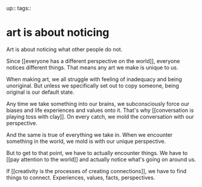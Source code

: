 up:: 
tags:: 

# art is about noticing


Art is about noticing what other people do not. 

Since [[everyone has a different perspective on the world]], everyone notices different things. That means any art we make is unique to us. 

When making art, we all struggle with feeling of inadequacy and being unoriginal. But unless we specifically set out to copy someone, being original is our default state.

Any time we take something into our brains, we subconsciously force our biases and life experiences and values onto it. That's why [[conversation is playing toss with clay]]. On every catch, we mold the conversation with our perspective. 

And the same is true of everything we take in. When we encounter something in the world, we mold is with our unique perspective. 

But to get to that point, we have to actually encounter things. We have to [[pay attention to the world]] and actually notice what's going on around us. 

If [[creativity is the processes of creating connections]], we have to find things to connect. Experiences, values, facts, perspectives. 

